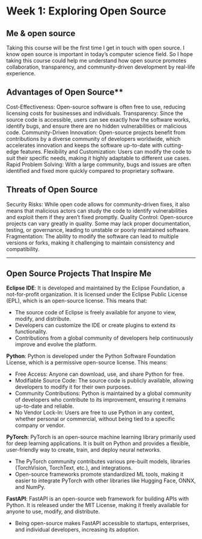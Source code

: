 # Week 1: Exploring Open Source

## Me & open source

Taking this course will be the first time I get in touch with open source. I know open source is important in today’s computer science field. So I hope taking this course could help me understand how open source promotes collaboration, transparency, and community-driven development by real-life experience.

## Advantages of Open Source**  
Cost-Effectiveness: Open-source software is often free to use, reducing licensing costs for businesses and individuals.
 Transparency: Since the source code is accessible, users can see exactly how the software works, identify bugs, and ensure there are no hidden vulnerabilities or malicious code.
Community-Driven Innovation: Open-source projects benefit from contributions by a diverse community of developers worldwide, which accelerates innovation and keeps the software up-to-date with cutting-edge features.
 Flexibility and Customization: Users can modify the code to suit their specific needs, making it highly adaptable to different use cases.
Rapid Problem Solving: With a large community, bugs and issues are often identified and fixed more quickly compared to proprietary software.


## Threats of Open Source
Security Risks: While open code allows for community-driven fixes, it also means that malicious actors can study the code to identify vulnerabilities and exploit them if they aren’t fixed promptly.
Quality Control: Open-source projects can vary greatly in quality. Some may lack proper documentation, testing, or governance, leading to unstable or poorly maintained software.
Fragmentation: The ability to modify the software can lead to multiple versions or forks, making it challenging to maintain consistency and compatibility.

---
## Open Source Projects That Inspire Me  

**Eclipse IDE**: 
It is developed and maintained by the Eclipse Foundation, a not-for-profit organization. It is licensed under the Eclipse Public License (EPL), which is an open-source license. This means that:
- The source code of Eclipse is freely available for anyone to view, modify, and distribute.
- Developers can customize the IDE or create plugins to extend its functionality.
- Contributions from a global community of developers help continuously improve and evolve the platform.

**Python**: 
Python is developed under the Python Software Foundation License, which is a permissive open-source license. This means:
- Free Access: Anyone can download, use, and share Python for free.
- Modifiable Source Code: The source code is publicly available, allowing developers to modify it for their own purposes.
- Community Contributions: Python is maintained by a global community of developers who contribute to its improvement, ensuring it remains up-to-date and reliable.
- No Vendor Lock-In: Users are free to use Python in any context, whether personal or commercial, without being tied to a specific company or vendor.

**PyTorch**:
PyTorch is an open-source machine learning library primarily used for deep learning applications. It is built on Python and provides a flexible, user-friendly way to create, train, and deploy neural networks.
- The PyTorch community contributes various pre-built models, libraries (TorchVision, TorchText, etc.), and integrations.
- Open-source frameworks promote standardized ML tools, making it easier to integrate PyTorch with other libraries like Hugging Face, ONNX, and NumPy.

**FastAPI**:
FastAPI is an open-source web framework for building APIs with Python. It is released under the MIT License, making it freely available for anyone to use, modify, and distribute.
- Being open-source makes FastAPI accessible to startups, enterprises, and individual developers, increasing its adoption.

